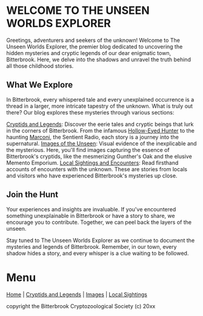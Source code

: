 # WELCOME TO THE UNSEEN WORLDS EXPLORER

Greetings, adventurers and seekers of the unknown! Welcome to The Unseen Worlds Explorer, the premier blog dedicated to uncovering the hidden mysteries and cryptic legends of our dear enigmatic town, Bitterbrook. Here, we delve into the shadows and unravel the truth behind all those childhood stories.

## What We Explore

In Bitterbrook, every whispered tale and every unexplained occurrence is a thread in a larger, more intricate tapestry of the unknown. What is truly out there? Our blog explores these mysteries through various sections:

[Cryptids and Legends](cryptids-legends.md): Discover the eerie tales and cryptic beings that lurk in the corners of Bitterbrook. From the infamous [Hollow-Eyed Hunter](h-e-h.md) to the haunting [Marconi](marconi.md), the Sentient Radio, each story is a journey into the supernatural.
[Images of the Unseen](images.md): Visual evidence of the inexplicable and the mysterious. Here, you'll find images capturing the essence of Bitterbrook's cryptids, like the mesmerizing Gunther's Oak and the elusive Memento Emporium.
[Local Sightings and Encounters](local-sightings.md): Read firsthand accounts of encounters with the unknown. These are stories from locals and visitors who have experienced Bitterbrook's mysteries up close.

## Join the Hunt

Your experiences and insights are invaluable. If you've encountered something unexplainable in Bitterbrook or have a story to share, we encourage you to contribute. Together, we can peel back the layers of the unseen.

Stay tuned to The Unseen Worlds Explorer as we continue to document the mysteries and legends of Bitterbrook. Remember, in our town, every shadow hides a story, and every whisper is a clue waiting to be followed.

# Menu
[Home](index.md) | [Cryptids and Legends](cryptids-legends.md) | [Images](images.md) | [Local Sightings](local-sightings.md)

copyright the Bitterbrook Cryptozoological Society (c) 20xx
